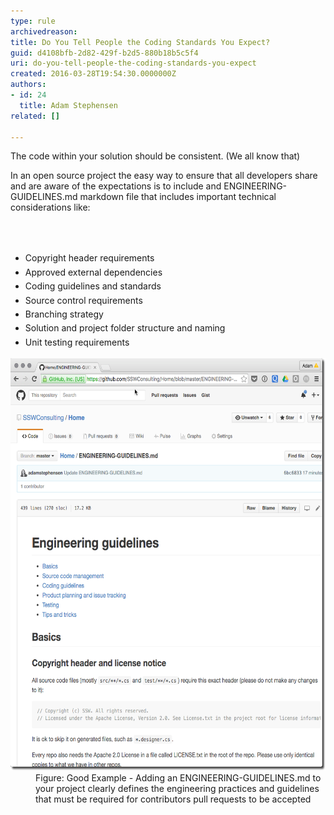 ```yaml
---
type: rule
archivedreason: 
title: Do You Tell People the Coding Standards You Expect?
guid: d4108bfb-2d82-429f-b2d5-880b18b5c5f4
uri: do-you-tell-people-the-coding-standards-you-expect
created: 2016-03-28T19:54:30.0000000Z
authors:
- id: 24
  title: Adam Stephensen
related: []

---
```



<p class="p1">The code within your solution should be consistent. (We all know that)​</p><p class="p1">In an open source project the easy way to ensure that all developers share and are aware of the expectations is to include and ENGINEERING-GUIDELINES.md markdown file that includes important technical considerations like​:</p>
<br><excerpt class='endintro'></excerpt><br>
<p>
   <span style="line-height:1.6;"></span></p><ul><li>
      <span style="line-height:1.6;">Copyright header requirements</span><br></li><li>
      <span style="line-height:1.6;">Approved external dependencies</span><br></li><li>
      <span style="line-height:1.6;">Coding guidelines and standards</span><br></li><li>
      <span style="line-height:1.6;">Source control requirements</span><br></li><li>
      <span style="line-height:1.6;">Branching strategy</span><br></li><li>
      <span style="line-height:1.6;">Solution and project folder structure and naming</span><br></li><li>
      <span style="line-height:1.6;">Unit testing requirements</span><br></li></ul><dl class="image"><dt><img src="guidelines-opensource.png" alt="guidelines-opensource.png" style="width:600px;height:660px;" /></dt><dd>Figure: Good Example - Adding an ENGINEERING-GUIDELINES.md to your project clearly defines the engineering practices and guidelines that must be required for contributors pull requests to be accepted</dd></dl>​


